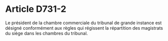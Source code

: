 # Article D731-2

Le président de la chambre commerciale du tribunal de grande instance est désigné conformément aux règles qui régissent la répartition des magistrats du siège dans les chambres du tribunal.